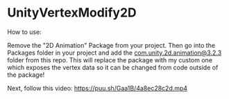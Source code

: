 # UnityVertexModify2D

How to use:

Remove the "2D Animation" Package from your project. Then go into the Packages folder in your project and add the com.unity.2d.animation@3.2.3 folder from this repo.
This will replace the package with my custom one which exposes the vertex data so it can be changed from code outside of the package!

Next, follow this video:
https://puu.sh/Gaa1B/4a8ec28c2d.mp4
